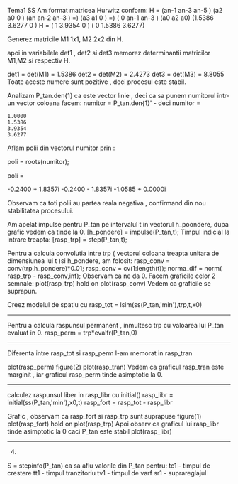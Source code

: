 Tema1 SS
Am format matricea Hurwitz conform: H = (an-1 	an-3	 an-5 )		(a2	a0 	0 )
					(an   	an-2	 an-3 )   =) 	(a3	a1	0 )     =)
					( 0 	an-1	 an-3 )		(a0	a2	a0)
	(1.5386	3.6277 	0     )
H = 	(  1	3.9354 	0     )
	(  0	1.5386  3.6277)

Generez matricile M1 1x1, M2 2x2 din H.

apoi in variabilele det1 , det2 si det3 memorez determinantii 
matricilor M1,M2 si respectiv H.

det1 = det(M1) = 1.5386
det2 = det(M2) = 2.4273
det3 = det(M3) = 8.8055
Toate aceste numere sunt pozitive , deci procesul este stabil. 

Analizam P_tan.den{1} ca este vector linie , deci ca sa punem numitorul 
intr-un vector coloana facem:
numitor = P_tan.den{1}' - deci
numitor =

    1.0000
    1.5386
    3.9354
    3.6277


Aflam polii din vectorul numitor prin : 

poli = roots(numitor);

poli =

  -0.2400 + 1.8357i
  -0.2400 - 1.8357i
  -1.0585 + 0.0000i

Observam ca toti polii au partea reala negativa , confirmand din nou stabilitatea 
procesului.

Am apelat impulse pentru P_tan pe intervalul t in vectorul h_poondere, dupa grafic
vedem ca tinde la 0.
[h_pondere] = impulse(P_tan,t);
Timpul indicial la intrare treapta: 
[rasp_trp] = step(P_tan,t);

Pentru a calcula convolutia intre trp ( vectorul coloana treapta unitara de dimensiunea lui t
)si h_pondere, am folosit:
rasp_conv = conv(trp,h_pondere)*0.01;
rasp_conv = cv(1:length(t));
norma_dif = norm( rasp_trp - rasp_conv,inf);
Observam ca ne da 0. 
Facem graficile celor 2 semnale:
plot(rasp_trp)
hold on 
plot(rasp_conv)
Vedem ca graficile se suprapun. 


Creez modelul de spatiu cu 
 rasp_tot = lsim(ss(P_tan,'min'),trp,t,x0)
_______________________________________

Pentru a calcula raspunsul permanent , 
inmultesc trp cu valoarea lui P_tan evaluat in 0.
rasp_perm = trp*evalfr(P_tan,0)

_______________________________________

Diferenta intre rasp_tot si rasp_perm l-am memorat in
rasp_tran

plot(rasp_perm)
figure(2)
plot(rasp_tran)
Vedem ca graficul rasp_tran este marginit , iar graficul
rasp_perm tinde asimptotic la 0.
___________________________________________

calculez raspunsul liber in rasp_libr cu initial()
rasp_libr = initial(ss(P_tan,'min'),x0,t)
rasp_fort = rasp_tot - rasp_libr

Grafic , observam ca rasp_fort si rasp_trp sunt suprapuse
figure(1)
plot(rasp_fort)
hold on
plot(rasp_trp)
Apoi observ ca graficul lui rasp_libr tinde asimptotic la 0 
caci P_tan este stabil
plot(rasp_libr)
_________________________________________________________

4)
S = stepinfo(P_tan) ca sa aflu valorile din P_tan pentru:
tc1 - timpul de crestere
tt1 - timpul tranzitoriu
tv1 - timpul de varf
sr1 - suprareglajul




